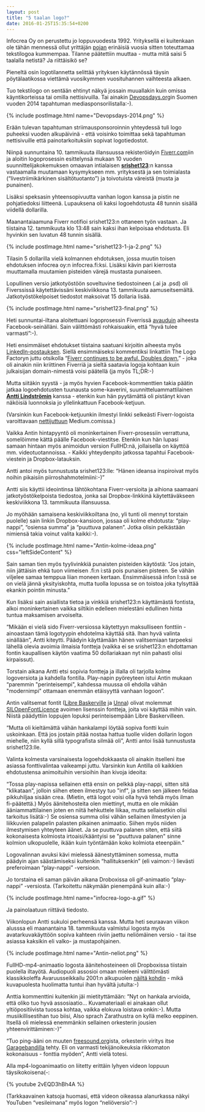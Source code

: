 ```yaml
---
layout: post
title: "5 taalan logo?"
date: 2016-01-25T15:35:54+0200
---
```


Infocrea Oy on perustettu jo loppuvuodesta 1992. Yrityksellä ei kuitenkaan ole tähän mennessä ollut yrittäjän [pojan](http://www.pyppe.fi/) erinäisiä vuosia sitten toteuttamaa tekstilogoa kummempaa. Tilanne päätettiin muuttaa - mutta mitä saisi 5 taalalla netistä? Ja riittäisikö se?<!--more-->

Pieneltä osin logotilannetta selittää yrityksen käytännössä täysin pöytälaatikossa viettämä vuosikymmen vuosituhannen vaihteesta alkaen. 

Tuo tekstilogo on sentään ehtinyt näkyä jossain muuallakin kuin omissa käyntikorteissa tai omilla nettisivuilla. Tai ainakin [Devopsdays.org](http://www.devopsdays.org/events/2014-helsinki/program/)in Suomen vuoden 2014 tapahtuman mediasponsorilistalla:-).

{% include postImage.html name="Devopsdays-2014.png" %}

Erään tulevan tapahtuman striimausponsoroinnin yhteydessä tuli logo puheeksi  vuoden alkupäivinä - että voisinko toimittaa sekä tapahtuman nettisivuille että painotarkoituksiin sopivat logotiedostot.

Niinpä sunnuntaina 10. tammikuuta illansuussa rekisteröidyin [Fiverr.com](https://www.fiverr.com/)iin ja aloitin logoprosessin esittelynsä mukaan 10 vuoden suunnittelijakokemuksen omaavan intialaisen **[srishet123](https://www.fiverr.com/srishet123)**:n kanssa vastaamalla muutamaan kysymykseen mm. yrityksestä ja sen toimialasta (“livestriimikärkinen sisältötuotanto”) ja toivotuista väreistä (musta ja punainen).

Lisäksi speksasin yhteensopivuutta vanhan logon kanssa ja pistin ne pohjatiedoksi liitteenä. Lupauksena oli kaksi logoehdotusta 48 tunnin sisällä viidellä dollarilla.

Maanantaiaamuna Fiverr notifioi srishet123:n ottaneen työn vastaan. Ja tiistaina 12. tammikuuta klo 13:48 sain kaksi ihan kelpoisaa ehdotusta. Eli hyvinkin sen luvatun 48 tunnin sisällä.

{% include postImage.html name="srishet123-1-ja-2.png" %}

Tilasin 5 dollarilla vielä kolmannen ehdotuksen, jossa muutin toisen ehdotuksen infocrea oy:n infocrea.fi:ksi. Lisäksi kävin pari kierrosta muuttamalla muutamien pisteiden värejä mustasta punaiseen.

Lopullinen versio jatkotyöstöön soveltuvine tiedostoineen (.ai ja .psd) oli Fiverssissä käytettävissäni keskiviikkona 13. tammikuuta aamuseitsemältä. Jatkotyöstökelpoiset tiedostot maksoivat 15 dollaria lisää.

{% include postImage.html name="srishet123-final.png" %}

Heti sunnuntai-iltana aloitettuani logoprosessin Fiverrissä [avauduin](https://www.facebook.com/jarmo.lahti/posts/10153352787482963) aiheesta Facebook-seinälläni. Sain välittömästi rohkaisuakin, että “hyvä tulee varmasti”:-).

Heti ensimmäiset ehdotukset tiistaina saatuani kirjoitin aiheesta myös [LinkedIn-postauksen](https://www.linkedin.com/pulse/millaisen-logon-saa-viidell%C3%A4-taalalla-jarmo-lahti). Siellä ensimmäiseksi kommentiksi linkattiin The Logo Factoryn juttu otsikolla “[Fiverr continues to be awful. Doubles down.](http://www.thelogofactory.com/fiverr-continues-to-be-awful-doubles-down/)” - joka oli ainakin niin kriittinen Fiverriä ja sieltä saatavia logoja kohtaan kuin julkaisijan domain-nimestä voisi päätellä (ja myös TL;DR:-)

Mutta siitäkin syystä - ja myös hyvien Facebook-kommenttien takia päätin jatkaa logoehdotusten tuunausta some-kaverini, suunnitteluammattilainen **[Antti Lindströmin](https://www.linkedin.com/in/lindstorm)** kanssa - etenkin kun hän pyytämättä oli pistänyt kivan näköisiä luonnoksia jo yllelinkattuun Facebook-ketjuun.

(Varsinkin kun Facebook-ketjuunkin ilmestyi linkki selkeästi Fiverr-logoista varoittavaan [nettijuttuun](https://medium.com/swlh/in-the-past-couple-years-startups-have-started-realizing-that-good-design-can-make-the-difference-2fdeb90d390a#.5qdov5o35) Medium.comissa.) 

Vaikka Antin hintapyyntö oli moninkertainen Fiverr-prosessiin verrattuna, somelöimme kättä päälle Facebook-viestitse. Etenkin kun hän lupasi samaan hintaan myös animoidun version FullHD:nä, jollaisella on käyttöä mm. videotuotannoissa. - Kaikki yhteydenpito jatkossa tapahtui Facebook-viestein ja Dropbox-latauksin. 

Antti antoi myös tunnustusta srishet123:lle: “Hänen ideansa inspiroivat myös noihin pikaisiin piirroshahmotelmiini:-)” 

Antti siis käyttii ideointinsa lähtökohtana Fiverr-versioita ja aihiona saamaani jatkotyöstökelpoista tiedostoa, jonka sai Dropbox-linkkinä käytettäväkseen keskiviikkona 13. tammikuuta illansuussa.

Jo myöhään samaisena keskiviikkoiltana (no, yli tunti oli mennyt torstain puolelle) sain linkin Dropbox-kansioon, jossaa oli kolme ehdotusta: “play-nappi”, “osiensa summa” ja “puuttuva palanen”. Jotka olisin pelkästään nimiensä takia voinut valita kaikki:-).

{% include postImage.html name="Antin-kolme-ideaa.png" css="leftSideContent" %}

Sain saman tien myös tyylivinkkiä punaisten pisteiden käytöstä: “Jos jotain, niin jättäisin ehkä tuon viimeisen .fi:n i:stä pois punaisen pisteen. Se vähän viljelee samaa temppua liian moneen kertaan. Ensimmäisessä infon I:ssä se on vielä jännä yksityiskohta, mutta tuolla lopussa se on toistoa joka tylsyttää ekankin pointin minusta.”

Kun lisäksi sain asiallista tietoa ja vinkkiä srishet123:n käyttämästä fontista, alkoi moninkertainen vaikka siltikin edelleen mielestäni edullinen hinta tuntua maksamisen arvoiselta.

“Mikään ei vielä sido Fiverr-versiossa käytettyyn maksulliseen fonttiin - ainoastaan tämä logotyypin ehdotelma käyttää sitä. Ihan hyvä valinta sinällään”, Antti kiteytti. Päädyin käyttämään hänen valitsemiaan tarpeeksi lähellä olevia avoimia ilmaisia fontteja (vaikka ei se srishet123:n ehdottaman fontin kaupallisen käytön vaatima 50 dollariakaan nyt niin pahasti olisi kirpaissut).

Torstain aikana Antti etsi sopivia fontteja ja illalla oli tarjolla kolme logoversiota ja kahdella fontilla. Play-napin pyöreyteen istui Antin mukaan “paremmin "perinteisempi", kahdessa muussa oli ehdolla vähän "modernimpi" ottamaan enemmän etäisyyttä vanhaan logoon”.

Antin valitsemat fontit ([Libre Baskerville](https://www.google.com/fonts/specimen/Libre+Baskerville) ja [Unna](https://www.google.com/fonts/specimen/Unna)) olivat molemmat [SILOpenFontLicence](http://scripts.sil.org/cms/scripts/page.php?site_id=nrsi&id=OFL) avoimen lisenssin fontteja, joita voi käyttää mihin vain. Niistä päädyttiin loppujen lopuksi perinteisempään Libre Baskervilleen.

“Mutta oli kieltämättä vähän hankalampi löytää sopiva fontti kuin uskoinkaan.  Että jos jostain pitää nostaa hattua tuolle viiden dollarin logon miehelle, niin kyllä sillä typografista silmää oli”, Antti antoi lisää tunnustusta srishet123:lle.

Valinta kolmesta varsinaisesta logoehdokkaasta oli ainakin itselleni itse asiassa fonttivalintaa vaikeampi juttu. Varsinkin kun Antilla oli kaikkien ehdotustensa animoituihin versioihin ihan kivoja ideoita:

“Tossa play-napissa sellainen että ensin on pelkkä play-nappi, sitten sitä "klikataan", jolloin siihen eteen ilmestyy tuo "inf", ja sitten sen jälkeen feidaa pikkuhiljaa sisään crea. (Mietin, että logot voisi olla hyvä tehdä myös ilman fi-päätettä.) Myös äänitehosteita olen miettinyt, mutta en ole mikään ääniammattilainen joten en niitä hehkuttele liikaa, mutta sellaisetkin olisi tarkoitus lisätä:-) Se osiensa summa olisi vähän sellainen ilmestyvien ja liikkuvien palapelin palasten pikainen animaatio. Siihen myös niiden ilmestymisen yhteyteen äänet.
Ja se puuttuva palanen siten, että siitä kokonaisesta kolmiosta irtoaisi/kääntyisi se "puuttuva palanen" sinne kolmion ulkopuolelle, ikään kuin työntämään koko kolmiota eteenpäin.”

Logovalinnan avuksi kävi mielessä äänestyttäminen somessa, mutta päädyin ajan säästämiseksi kuitenkin “hallituksenkin” (eli vaimon:-) lievästi preferoimaan “play-nappi” -versioon.

Jo torstaina eli saman päivän aikana Droboxissa oli gif-animaatio “play-nappi” -versiosta. (Tarkoitettu näkymään pienempänä kuin alla:-)

{% include postImage.html name="infocrea-logo-a.gif" %} 

Ja painolaatuun riittävä tiedosto.

Viikonlopun Antti sukuloi perheensä kanssa. Mutta heti seuraavan viikon alusssa eli maanantaina 18. tammikuuta valmistui logosta myös avatarkuvakäyttöön sopiva kahteen riviin jaettu neliömäinen versio - tai itse asiassa kaksikin eli valko- ja mustapohjainen.

{% include postImage.html name="Antin-neliot.png" %}

FullHD-mp4-animaatio logosta äänitehosteineen oli Dropboxissa tiistain puolella iltayötä. Audiopuoli assosioi omaan mieleeni välittömästi klassikkoleffa Avaruusseikkailu 2001:n alkupuolen [näiltä kohdin](https://youtu.be/ypEaGQb6dJk?t=7m3s) - mikä kuvapuolesta huolimatta tuntui ihan hyvältä jutulta:-) 

Anttia kommenttini kuitenkin jäi mietityttämään: “Nyt on hankala arvioida, että oliko tuo hyvä assosiaatio... Kuvamateriaali ei ainakaan ollut yltiöpositiivista tuossa kohtaa, vaikka elokuva loistava onkin:-). Mutta musiikillisestihan tuo biisi, Also sprach Zarathustra on kyllä melko eeppinen. Itsellä oli mielessä enemmänkin sellainen orkesterin jousien yhteenvirittäminen:-)” 

“Tuo ping-ääni on muuten [freesound.org](http://freesound.org/)ista, orkesterin viritys itse [Garagebandilla](https://www.apple.com/ios/garageband/) tehty. Eli on varmasti tekijänoikeuksia rikkomaton kokonaisuus - fonttia myöden”, Antti vielä totesi. 

Alla mp4-logoanimaatio on liitetty erittäin lyhyen videon loppuun täysikokoisena(-:

{% youtube 2vEQD3hBh4A %}

(Tarkkaavainen katsoja huomasi, että videon oikeassa alanurkassa näkyi YouTuben “vesileimana” myös logon “neliöversio”:-) 
